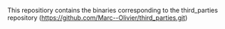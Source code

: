 This repositiory contains the binaries corresponding to the third_parties repository (https://github.com/Marc--Olivier/third_parties.git)
